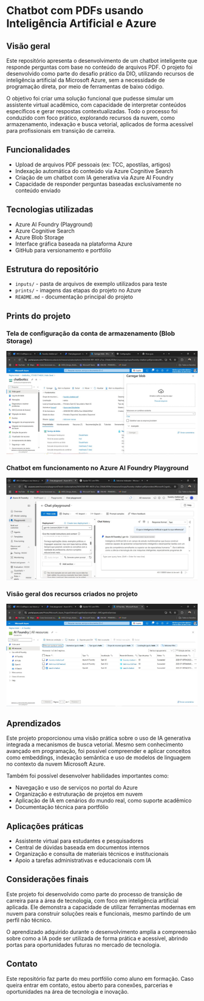 # Chatbot com PDFs usando Inteligência Artificial e Azure

## Visão geral

Este repositório apresenta o desenvolvimento de um chatbot inteligente que responde perguntas com base no conteúdo de arquivos PDF. O projeto foi desenvolvido como parte do desafio prático da DIO, utilizando recursos de inteligência artificial da Microsoft Azure, sem a necessidade de programação direta, por meio de ferramentas de baixo código.

O objetivo foi criar uma solução funcional que pudesse simular um assistente virtual acadêmico, com capacidade de interpretar conteúdos específicos e gerar respostas contextualizadas. Todo o processo foi conduzido com foco prático, explorando recursos da nuvem, como armazenamento, indexação e busca vetorial, aplicados de forma acessível para profissionais em transição de carreira.

## Funcionalidades

- Upload de arquivos PDF pessoais (ex: TCC, apostilas, artigos)
- Indexação automática do conteúdo via Azure Cognitive Search
- Criação de um chatbot com IA generativa via Azure AI Foundry
- Capacidade de responder perguntas baseadas exclusivamente no conteúdo enviado

## Tecnologias utilizadas

- Azure AI Foundry (Playground)
- Azure Cognitive Search
- Azure Blob Storage
- Interface gráfica baseada na plataforma Azure
- GitHub para versionamento e portfólio

## Estrutura do repositório

- `inputs/` - pasta de arquivos de exemplo utilizados para teste
- `prints/` - imagens das etapas do projeto no Azure
- `README.md` - documentação principal do projeto

## Prints do projeto

### Tela de configuração da conta de armazenamento (Blob Storage)
![Carregando PDF no Blob](prints/carregando-pdf-no-blob.png)

### Chatbot em funcionamento no Azure AI Foundry Playground
![Chatbot em ação](prints/chatbot-playground-resposta.png)

### Visão geral dos recursos criados no projeto
![Azure AI Foundry](prints/azure-ai-foundry.png)

## Aprendizados

Este projeto proporcionou uma visão prática sobre o uso de IA generativa integrada a mecanismos de busca vetorial. Mesmo sem conhecimento avançado em programação, foi possível compreender e aplicar conceitos como embeddings, indexação semântica e uso de modelos de linguagem no contexto da nuvem Microsoft Azure.

Também foi possível desenvolver habilidades importantes como:

- Navegação e uso de serviços no portal do Azure
- Organização e estruturação de projetos em nuvem
- Aplicação de IA em cenários do mundo real, como suporte acadêmico
- Documentação técnica para portfólio

## Aplicações práticas

- Assistente virtual para estudantes e pesquisadores
- Central de dúvidas baseada em documentos internos
- Organização e consulta de materiais técnicos e institucionais
- Apoio a tarefas administrativas e educacionais com IA

## Considerações finais

Este projeto foi desenvolvido como parte do processo de transição de carreira para a área de tecnologia, com foco em inteligência artificial aplicada. Ele demonstra a capacidade de utilizar ferramentas modernas em nuvem para construir soluções reais e funcionais, mesmo partindo de um perfil não técnico.

O aprendizado adquirido durante o desenvolvimento amplia a compreensão sobre como a IA pode ser utilizada de forma prática e acessível, abrindo portas para oportunidades futuras no mercado de tecnologia.

## Contato

Este repositório faz parte do meu portfólio como aluno em formação. Caso queira entrar em contato, estou aberto para conexões, parcerias e oportunidades na área de tecnologia e inovação.
